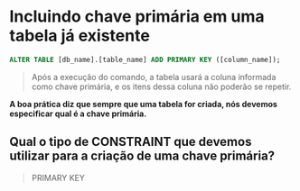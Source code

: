 # Incluindo chave primária em uma tabela já existente

```sql
ALTER TABLE [db_name].[table_name] ADD PRIMARY KEY ([column_name]);
```

> Após a execução do comando, a tabela usará a coluna informada como chave primária, e os itens dessa coluna não poderão se repetir.

**A boa prática diz que sempre que uma tabela for criada, nós devemos especificar qual é a chave primária.**

## Qual o tipo de CONSTRAINT que devemos utilizar para a criação de uma chave primária?
> PRIMARY KEY